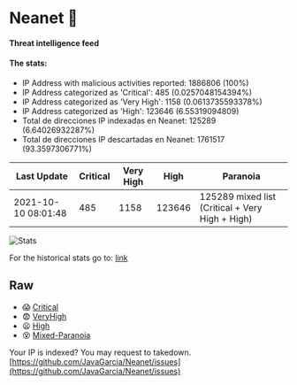 # Neanet :hocho:
#### Threat intelligence feed
#### The stats:

- IP Address with malicious activities reported: 1886806 (100%)
- IP Address categorized as 'Critical':  485 (0.0257048154394%)
- IP Address categorized as 'Very High':  1158 (0.0613735593378%)
- IP Address categorized as 'High':  123646 (6.55319094809)
- Total de direcciones IP indexadas en Neanet:  125289 (6.64026932287%)
- Total de direcciones IP descartadas en Neanet:  1761517 (93.3597306771%)

| Last Update | Critical | Very High | High | Paranoia |
| --- | --- | --- | --- | --- |
| 2021-10-10 08:01:48 | 485 | 1158 | 123646 | 125289 mixed list (Critical + Very High + High)|

![Stats](https://docs.google.com/spreadsheets/d/e/2PACX-1vSnaNMIXVabIpDJjufMlzH7poXnshF3mgd8Is1g9ytUEzVsP5my4Trn8f-xkoLLQ38xpL3HtmUexLo6/pubchart?oid=501124687&format=image)

For the historical stats go to: [link](/stats.csv)
## Raw
- :scream: [Critical](https://raw.githubusercontent.com/JavaGarcia/Neanet/master/blacklists/neanet_critical.txt)
- :fearful: [VeryHigh](https://raw.githubusercontent.com/JavaGarcia/Neanet/master/blacklists/neanet_veryHigh.txtt)
- :frowning: [High](https://raw.githubusercontent.com/JavaGarcia/Neanet/master/blacklists/neanet_high.txt)
- :dizzy_face: [Mixed-Paranoia](https://raw.githubusercontent.com/JavaGarcia/Neanet/master/blacklists/neanet_all.txt)


Your IP is indexed? You may request to takedown. [https://github.com/JavaGarcia/Neanet/issues](https://github.com/JavaGarcia/Neanet/issues)












































































































































































































































































































































































































































































































































































































































































































































































































































































































































































































































































































































































































































































































































































































































































































































































































































































































































































































































































































































































































































































































































































































































































































































































































































































































































































































































































































































































































































































































































































































































































































































































































































































































































































































































































































































































































































































































































































































































































































































































































































































































































































































































































































































































































































































































































































































































































































































































































































































































































































































































































































































































































































































































































































































































































































































































































































































































































































































































































































































































































































































































































































































































































































































































































































































































































































































































































































































































































































































































































































































































































































































































































































































































































































































































































































































































































































































































































































































































































































































































































































































































































































































































































































































































































































































































































































































































































































































































































































































































































































































































































































































































































































































































































































































































































































































































